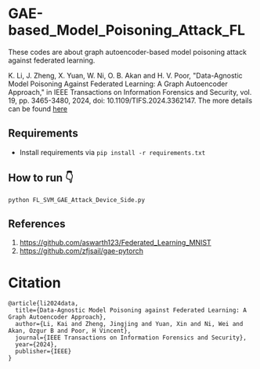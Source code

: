 # GAE-based_Model_Poisoning_Attack_FL
These codes are about graph autoencoder-based model poisoning attack against federated learning.

K. Li, J. Zheng, X. Yuan, W. Ni, O. B. Akan and H. V. Poor, "Data-Agnostic Model Poisoning Against Federated Learning: A Graph Autoencoder Approach," in IEEE Transactions on Information Forensics and Security, vol. 19, pp. 3465-3480, 2024, doi: 10.1109/TIFS.2024.3362147. The more details can be found [here](https://ieeexplore.ieee.org/document/10419367)

## Requirements
- Install requirements via  `pip install -r requirements.txt`


## How to run :point_down:
```
python FL_SVM_GAE_Attack_Device_Side.py 
```


## References
1. https://github.com/aswarth123/Federated_Learning_MNIST
2. https://github.com/zfjsail/gae-pytorch

# Citation
```
@article{li2024data,
  title={Data-Agnostic Model Poisoning against Federated Learning: A Graph Autoencoder Approach},
  author={Li, Kai and Zheng, Jingjing and Yuan, Xin and Ni, Wei and Akan, Ozgur B and Poor, H Vincent},
  journal={IEEE Transactions on Information Forensics and Security},
  year={2024},
  publisher={IEEE}
}
```

